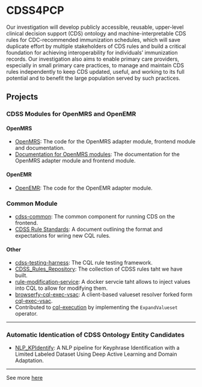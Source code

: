 # CDSS4PCP

Our investigation will develop publicly accessible, reusable, upper-level clinical decision support (CDS) ontology and machine-interpretable CDS rules for CDC-recommended immunization schedules, which will save duplicate effort by multiple stakeholders of CDS rules and build a critical foundation for achieving interoperability for individuals’ immunization records. Our investigation also aims to enable primary care providers, especially in small primary care practices, to manage and maintain CDS rules independently to keep CDS updated, useful, and working to its full potential and to benefit the large population served by such practices.




## Projects
### CDSS Modules for OpenMRS and OpenEMR
#### OpenMRS
- [OpenMRS](https://github.com/xjing16/EMR_EHR4CDSSPCP/tree/main/OpenMRS): The code for the OpenMRS adapter module, frontend module and documentation.
- [Documentation for OpenMRS modules](https://github.com/xjing16/EMR_EHR4CDSSPCP/tree/main/OpenMRS/docs/README.md): The documentation for the OpenMRS adapter module and frontend module.

#### OpenEMR
- [OpenEMR](https://github.com/xjing16/EMR_EHR4CDSSPCP/tree/main/OpenEMR): The code for the OpenEMR adapter module.

### Common Module
- [cdss-common](https://github.com/CDSS4PCP/cdss-common): The common component for running CDS on the frontend.
- [CDSS Rule Standards](https://github.com/CDSS4PCP/cdss-common/blob/d79e59d44dbc4c19b25d0281de044b743cdbf0c1/CQL%20Rule%20Standard%20Specification.md): A document outlining the format and expectations for wring new CQL rules.

#### Other
- [cdss-testing-harness](https://github.com/CDSS4PCP/cdss-testing-harness.git): The CQL rule testing framework.
- [CDSS_Rules_Repository](https://github.com/CDSS4PCP/CDSS_Rules_Repository): The collection of CDSS rules taht we have built.
- [rule-modification-service](https://github.com/CDSS4PCP/rule-modification-service): A docker servcie taht allows to inject values into CQL to allow for modifying them.
- [browserfy-cql-exec-vsac](https://github.com/CDSS4PCP/browserfy-cql-exec-vsac): A client-based valueset resolver forked form [cql-exec-vsac](https://github.com/cqframework/cql-exec-vsac).
- Contributed to [cql-execution](https://github.com/cqframework/cql-execution/pull/332) by implementing the `ExpandValueset` operator.

---
### Automatic Identication of CDSS Ontology Entity Candidates
- [NLP_KPIdentify](https://github.com/CDSS4PCP/NLP_KPIdentify): A NLP pipeline for Keyphrase Identification with a Limited Labeled Dataset Using Deep Active Learning and Domain Adaptation.

---
See more [here](https://cdss4pcp.com/#/)
